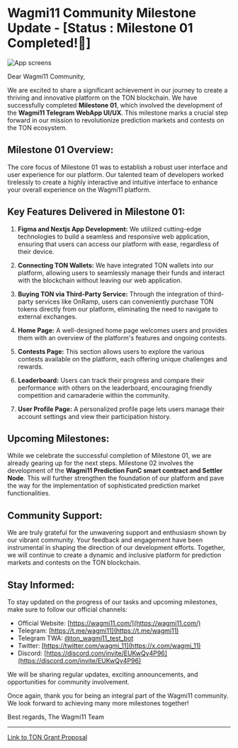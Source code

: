 
# Wagmi11 Community Milestone Update - [Status : Milestone 01 Completed!🎉]

![App screens](https://github.com/wagmi11/ton-grant-milestone/assets/58180803/06e7b8cc-68e6-49eb-b236-49c28cd2ea64)


Dear Wagmi11 Community,

We are excited to share a significant achievement in our journey to create a thriving and innovative platform on the TON blockchain. We have successfully completed **Milestone 01**, which involved the development of the **Wagmi11 Telegram WebApp UI/UX**. This milestone marks a crucial step forward in our mission to revolutionize prediction markets and contests on the TON ecosystem.

## Milestone 01 Overview:
The core focus of Milestone 01 was to establish a robust user interface and user experience for our platform. Our talented team of developers worked tirelessly to create a highly interactive and intuitive interface to enhance your overall experience on the Wagmi11 platform.

## Key Features Delivered in Milestone 01:
1. **Figma and Nextjs App Development:** We utilized cutting-edge technologies to build a seamless and responsive web application, ensuring that users can access our platform with ease, regardless of their device.

2. **Connecting TON Wallets:** We have integrated TON wallets into our platform, allowing users to seamlessly manage their funds and interact with the blockchain without leaving our web application.

3. **Buying TON via Third-Party Service:** Through the integration of third-party services like OnRamp, users can conveniently purchase TON tokens directly from our platform, eliminating the need to navigate to external exchanges.

4. **Home Page:** A well-designed home page welcomes users and provides them with an overview of the platform's features and ongoing contests.

5. **Contests Page:** This section allows users to explore the various contests available on the platform, each offering unique challenges and rewards.

6. **Leaderboard:** Users can track their progress and compare their performance with others on the leaderboard, encouraging friendly competition and camaraderie within the community.

7. **User Profile Page:** A personalized profile page lets users manage their account settings and view their participation history.

## Upcoming Milestones:
While we celebrate the successful completion of Milestone 01, we are already gearing up for the next steps. Milestone 02 involves the development of the **Wagmi11 Prediction FunC smart contract and Settler Node**. This will further strengthen the foundation of our platform and pave the way for the implementation of sophisticated prediction market functionalities.

## Community Support:
We are truly grateful for the unwavering support and enthusiasm shown by our vibrant community. Your feedback and engagement have been instrumental in shaping the direction of our development efforts. Together, we will continue to create a dynamic and inclusive platform for prediction markets and contests on the TON blockchain.

## Stay Informed:
To stay updated on the progress of our tasks and upcoming milestones, make sure to follow our official channels:

- Official Website: [https://wagmi11.com/](https://wagmi11.com/)
- Telegram: [https://t.me/wagmi11](https://t.me/wagmi11)
- Telegram TWA: [@ton_wagmi11_test_bot](https://t.me/ton_wagmi11_test_bot)
- Twitter: [https://twitter.com/wagmi_11](https://x.com/wagmi_11)
- Discord: [https://discord.com/invite/EUKwQy4P96](https://discord.com/invite/EUKwQy4P96)

We will be sharing regular updates, exciting announcements, and opportunities for community involvement.

Once again, thank you for being an integral part of the Wagmi11 community. We look forward to achieving many more milestones together!

Best regards,
The Wagmi11 Team

---

[Link to TON Grant Proposal](https://questbook.app/dashboard/?grantId=0xe92b011b2ecb97dbe168c802d582037e28036f9b&chainId=10&proposalId=0x256&isRenderingProposalBody=true)
